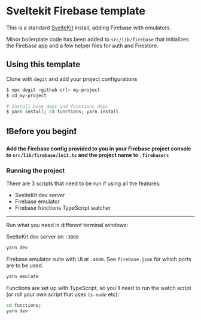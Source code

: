 # Sveltekit Firebase template

This is a standard [SvelteKit](https://kit.svelte.dev/docs) install, adding Firebase with emulators.

Minor boilerplate code has been added to `src/lib/firebase` that initializes the Firebase app and a few helper files for auth and Firestore.

## Using this template

Clone with `degit` and add your project configurations

```bash
$ npx degit <github url> my-project
$ cd my-project

# install base deps and functions deps
$ yarn install; cd functions; yarn install
```

## ❗️Before you begin❗️

**Add the Firebase config provided to you in your Firebase project console to `src/lib/firebase/init.ts` and the project name to `.firebaserc`**

### Running the project

There are 3 scripts that need to be run if using all the features:

- SvelteKit dev server
- Firebase emulator
- Firebase functions TypeScript watcher

--------------------------------------------------------------------------------

Run what you need in different terminal windows:

SvelteKit dev server on `:3000`

```bash
yarn dev
```

Firebase emulator suite with UI at `:4000`. See `firebase.json` for which ports are to be used.

```bash
yarn emulate
```

Functions are set up with TypeScript, so you'll need to run the watch script (or roll your own script that uses `ts-node` etc):

```bash
cd functions;
yarn dev
```
